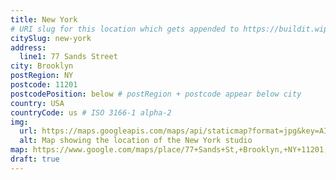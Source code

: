 ```yaml
---
title: New York
# URI slug for this location which gets appended to https://buildit.wiprodigital.com/thing/studio/[xx]/
citySlug: new-york
address:
  line1: 77 Sands Street
city: Brooklyn
postRegion: NY
postcode: 11201
postcodePosition: below # postRegion + postcode appear below city
country: USA
countryCode: us # ISO 3166-1 alpha-2
img: 
  url: https://maps.googleapis.com/maps/api/staticmap?format=jpg&key=AIzaSyAa-P3u_B9zTs_DJ_dXRK5og7r3_n7vlT0&maptype=roadmap&scale=2&size=425x300&markers=40.70033451610208,-73.98736217524858&zoom=17
  alt: Map showing the location of the New York studio
map: https://www.google.com/maps/place/77+Sands+St,+Brooklyn,+NY+11201,+USA/@40.700331,-73.987327,17z/data=!3m1!4b1!4m5!3m4!1s0x89c25a346b0a6f41:0xe60dd10638023226!8m2!3d40.7003578!4d-73.9873581
draft: true
---
```

